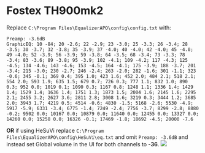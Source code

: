 # Fostex TH900mk2
Replace `C:\Program Files\EqualizerAPO\config\config.txt` with:
```
Preamp: -3.6dB
GraphicEQ: 10 -84; 20 -2.6; 22 -2.9; 23 -3.0; 25 -3.3; 26 -3.4; 28 -3.5; 30 -3.7; 32 -3.8; 35 -3.9; 37 -4.0; 40 -4.0; 42 -4.0; 45 -4.0; 49 -4.0; 52 -3.9; 56 -3.9; 59 -3.8; 64 -3.5; 68 -3.4; 73 -3.3; 78 -3.4; 83 -3.6; 89 -3.8; 95 -3.9; 102 -4.1; 109 -4.2; 117 -4.3; 125 -4.5; 134 -4.6; 143 -4.6; 153 -4.5; 164 -4.1; 175 -3.9; 188 -3.7; 201 -3.4; 215 -3.0; 230 -2.7; 246 -2.4; 263 -2.0; 282 -1.6; 301 -1.1; 323 -0.6; 345 -0.1; 369 0.4; 395 1.0; 423 1.6; 452 2.0; 484 2.1; 518 2.1; 554 2.0; 593 1.9; 635 1.5; 679 0.7; 726 0.3; 777 1.1; 832 1.0; 890 0.3; 952 0.0; 1019 0.1; 1090 0.3; 1167 0.8; 1248 1.1; 1336 1.4; 1429 1.4; 1529 1.4; 1636 1.4; 1751 1.3; 1873 1.5; 2004 1.6; 2145 1.6; 2295 2.1; 2455 3.2; 2627 3.6; 2811 2.8; 3008 1.6; 3219 0.3; 3444 1.2; 3685 2.0; 3943 1.7; 4219 0.5; 4514 -0.6; 4830 -1.5; 5168 -2.6; 5530 -4.9; 5917 -5.9; 6331 -3.4; 6775 -1.4; 7249 -2.4; 7756 -3.7; 8299 -2.8; 8880 -0.2; 9502 0.0; 10167 0.0; 10879 0.0; 11640 0.0; 12455 0.0; 13327 0.0; 14260 0.0; 15258 0.0; 16326 -0.1; 17469 -1.8; 18692 -4.5; 20000 -7.6
```
**OR** if using HeSuVi replace `C:\Program Files\EqualizerAPO\config\HeSuVi\eq.txt` and omit `Preamp: -3.6dB` and instead set Global volume in the UI for both channels to **-36**.
![](https://raw.githubusercontent.com/jaakkopasanen/AutoEq/master/results/SBAF-Serious/innerfidelity/onear/Fostex%20TH900mk2/Fostex%20TH900mk2.png)